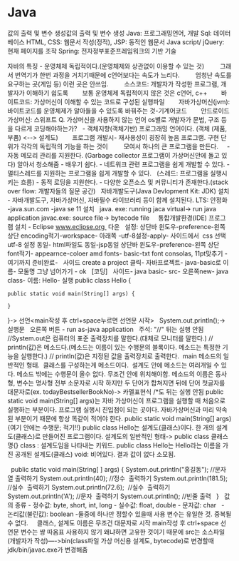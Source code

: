 # Java
값의 출력 및 변수 생성값의 출력 및 변수 생성
Java: 프로그래밍언어, 개발
Sql: 데이터베이스
HTML, CSS: 웹문서 작성(정적),
JSP: 동적인 웹문서
Java script/ jQuery: 현재 페이지를 조작
Spring: 전자정부표준프레임워크의 기반 기술



자바의 특징
	- 운영체제 독립적이다.(운영체제와 상관없이 이용할 수 있는 것) 
      	그래서 번역기가 한번 과정을 거치기때문에 c언어보다는 속도가 느리다. 
      	엄청난 속도를 요구하는 곳(게임 등) 이런 곳은 안쓰임. 
      	소스코드: 개발자가 작성한 프로그램, 개발자가 이해하기 쉽도록
      	보통 운영체제 독립적이지 않은 것은 c언어, c++
      	바이트코드: 가상머신이 이해할 수 있는 코드로 구성된 실행파일
     	 자바가상머신(jvm): 바이트코드를 운영체제가 알아들을 수 있도록 바꿔주는 것-기계어코드
     	 안드로이드 가상머신: 스위프트
	Q. 가상머신을 사용하지 않는 언어 os별로 개발자가 문법, 구조 등을 다르게 코딩해야하는가?
 
	- 객체지향(객체기반) 프로그래밍 언어이다. (객체 (제품, 부품) <--> 설계도)
      	프로그램 개발시- 재사용성이 굉장히 높음 프로그램. 구현 단위가 각각의 독립적의 기능을 하는 것이 
      	모여서 하나의 큰 프로그램을 만든다.
 
 	- 자동 메모리 관리를 지원한다. (Garbage collector 프로그램이 가상머신안에 돌고 있다) 알아서 청소해줌
	- 배우기 쉽다.
	- 네트워크 관련 프로그램을 쉽게 개발할 수 있다.
	- 멀티스레드를 지원하는 프로그램을 쉽게 개발할 수 있다.
	  (스레드: 프로그램을 실행시키는 흐름)
	- 동적 로딩을 지원한다.
	- 다양한 오픈소스 및 커뮤니티가 존재한다.(stack over flow: 개발자들의 질문 공간)
 
자바개발도구(Java Devlopment Kit: JDK) 설치
	- 자바개발도구, 자바가상머신, 자바필수 라이브러리 등이 함께 설치된다.
	LTS: 안정화
	-java.sun.com
	-java se 11 설치
 
	java. exe: running jaca virtual-> run java application
	javac.exe: source file-> bytecode file
 
 
통합개발환경(IDE) 프로그램 설치
	- Eclipse www.eclipse.org  다운
 
설정: 상단바 윈도우-preference-왼쪽 상단 encoding적기-workspace- 아래쪽
-utf-8설정-apply- 사이드에서  css 선택 utf-8 설정 동일- html파일도 동일-jsp동일
상단바 윈도우-preference-왼쪽 상단 font적기- appearnce-coloer amd fonts- basic-txt font consolas, 11pt맞추기
-여기까지 준비완료-
 
사이드 create a project 클릭- 자바프로젝트- java-basic로 이름- 모둘명 그냥 넘어가기 - ok
 
[코딩]
 
사이드- java basic- src- 오른쪽new- java class- 이름: Hello- 실행
public class Hello {
	
	public static void main(String[] args) {
		
	}
	
}-> 선언<main작성 후 ctrl+space누르면 선언문 시작>
 
	System.out.println();-> 실행문
 
오른쪽 버튼 - run as-java application
 
주석: "//" 뒤는 실행 안됨 
	//System.out은 컴퓨터의 표준 출력장치를 말한다.(대체로 모니터를 말한다.)
	// println(값)은 메소드다.(메소드는 이름이 있는 수행문의 블록이다. 메소드는 특정한 기능을 실행한다.)
	// println(값)은 지정된 값을 출력장치로 출력한다.
	 main 메소드의 일반적인 형태.  클래스를 구성하는게 메소드이다.  설계도 안에 메소드는 여러개일 수 있다. 메소드 밖에는 수행문이 올수 없다. 무조건 안에 위치해야함.
	메소드의 이름은 동사형, 변수는 명사형 전부 소문자로 시작 하지만 두 단어가 합쳐지면 뒤에 단어 첫글자를 대문자로(ex. todayBestsellerBookNo)-> 카멜표현식
	/*도 뒤는 실행 안됨 public static void main(String[] args)는 자바 가상머신이 프로그램을 실행할 때 처음으로 실행하는 부분이다. 프로그램 실행시 진입점이 되는 곳이다.
	자바가상머신과 미리 약속된 부분이기 때문에 항상 똑같이 적어야 한다. public static void main(String[] args){여기 안에는 수행문; 적기!!}
	public class Hello는 설계도(클래스)이다. 한 개의 설계도(클래스)로 만들어진 프로그램이다. 설계도의 일반적인 형태-> public class 클래스명{}
	class : 설계도임을 나타내는 키워드. public class Hello는 Hello라는 이름을 가진 공개된 설계도(클래스)
	void: 비어있다. 결과 값이 없다 소모됨. 
	
 
	public static void main(String[ ] args) {
		System.out.println("홍길동"); //문자열 출력하기
		System.out.println(40); //정수  출력하기
		System.out.println(181.5); //실수  출력하기
		System.out.println(72.6);  //실수  출력하기
		System.out.println('A'); //문자  출력하기
		System.out.println(); //빈줄 출력
 
	}
 
	값의 종류
	- 정수값: byte, short, int, long
	- 실수값: float, double
	- 문자값: char
 	- 논리값(불린값): boolean -둘중에 하나만 정할수 있을때 사용
	변수는 유일한 것. 중복될 수 없다.  
 
클래스, 설계도 이름은 무조건 대문자로 시작
main작성 후 ctrl+space 선언문 
변수는 쌍 따옴표 사용하지 않기 왜냐하면 고유한 것이기 때문에 
src는 소스파일(개발자가 작성)—->bin(class파일 가상 머신용 설계도, bytecode)로 변경할때 jdk/bin/javac.exe가 변경해줌
